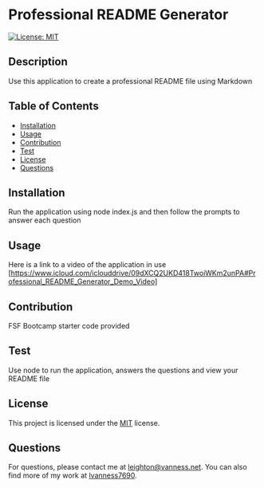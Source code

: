 # Professional README Generator
[![License: MIT](https://img.shields.io/badge/License-MIT-yellow.svg)](https://opensource.org/licenses/MIT)

## Description
Use this application to create a professional README file using Markdown

## Table of Contents
* [Installation](#installation)
* [Usage](#usage)
* [Contribution](#contribution)
* [Test](#test)
* [License](#license)
* [Questions](#questions)

## Installation
Run the application using node index.js and then follow the prompts to answer each question

## Usage
Here is a link to a video of the application in use
[https://www.icloud.com/iclouddrive/09dXCQ2UKD418TwoiWKm2unPA#Professional_README_Generator_Demo_Video]

## Contribution
FSF Bootcamp starter code provided

## Test
Use node to run the application, answers the questions and view your README file


  ## License
  This project is licensed under the [MIT](https://opensource.org/licenses/MIT) license.

## Questions
For questions, please contact me at [leighton@vanness.net](mailto:leighton@vanness.net). You can also find more of my work at [lvanness7690](https://github.com/lvanness7690/).
